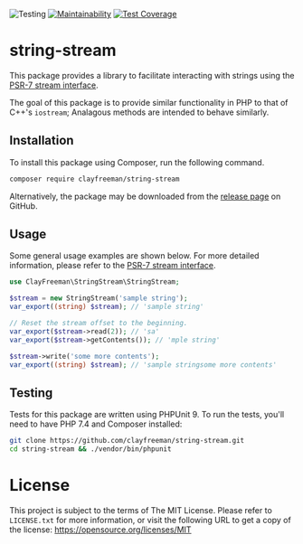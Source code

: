 ![Testing](https://github.com/clayfreeman/string-stream/workflows/Testing/badge.svg)
[![Maintainability](https://api.codeclimate.com/v1/badges/1f8b86e65ff9b355b894/maintainability)](https://codeclimate.com/github/clayfreeman/string-stream/maintainability)
[![Test Coverage](https://api.codeclimate.com/v1/badges/1f8b86e65ff9b355b894/test_coverage)](https://codeclimate.com/github/clayfreeman/string-stream/test_coverage)

# string-stream

This package provides a library to facilitate interacting with strings using the
[PSR-7 stream interface].

The goal of this package is to provide similar functionality in PHP to that of
C++'s `iostream`; Analagous methods are intended to behave similarly.

## Installation

To install this package using Composer, run the following command.

```bash
composer require clayfreeman/string-stream
```

Alternatively, the package may be downloaded from the [release page] on GitHub.

## Usage

Some general usage examples are shown below. For more detailed information,
please refer to the [PSR-7 stream interface].

```php
use ClayFreeman\StringStream\StringStream;

$stream = new StringStream('sample string');
var_export((string) $stream); // 'sample string'

// Reset the stream offset to the beginning.
var_export($stream->read(2)); // 'sa'
var_export($stream->getContents()); // 'mple string'

$stream->write('some more contents');
var_export((string) $stream); // 'sample stringsome more contents'
```

## Testing

Tests for this package are written using PHPUnit 9. To run the tests, you'll
need to have PHP 7.4 and Composer installed:

```bash
git clone https://github.com/clayfreeman/string-stream.git
cd string-stream && ./vendor/bin/phpunit
```

# License

This project is subject to the terms of The MIT License. Please refer to
`LICENSE.txt` for more information, or visit the following URL to get a copy of
the license: https://opensource.org/licenses/MIT

[PSR-7 stream interface]: https://www.php-fig.org/psr/psr-7/#34-psrhttpmessagestreaminterface
[release page]: https://github.com/clayfreeman/string-stream/releases
